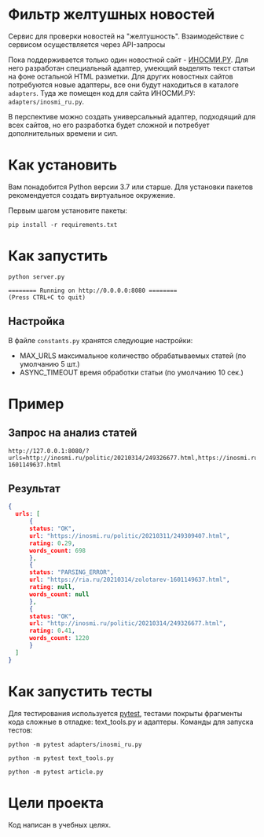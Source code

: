 # Фильтр желтушных новостей

Сервис для проверки новостей на "желтушность".
Взаимодействие с сервисом осуществляется через API-запросы

Пока поддерживается только один новостной сайт - [ИНОСМИ.РУ](https://inosmi.ru/). Для него разработан специальный адаптер, умеющий выделять текст статьи на фоне остальной HTML разметки. Для других новостных сайтов потребуются новые адаптеры, все они будут находиться в каталоге `adapters`. Туда же помещен код для сайта ИНОСМИ.РУ: `adapters/inosmi_ru.py`.

В перспективе можно создать универсальный адаптер, подходящий для всех сайтов, но его разработка будет сложной и потребует дополнительных времени и сил.

# Как установить

Вам понадобится Python версии 3.7 или старше. Для установки пакетов рекомендуется создать виртуальное окружение.

Первым шагом установите пакеты:

```python3
pip install -r requirements.txt
```

# Как запустить

```python3
python server.py

======== Running on http://0.0.0.0:8080 ========
(Press CTRL+C to quit)
```
## Настройка
В файле `constants.py` хранятся следующие настройки:
- MAX_URLS максимальное количество обрабатываемых статей (по умолчанию 5 шт.)
- ASYNC_TIMEOUT время обработки статьи (по умолчанию 10 сек.)


# Пример
## Запрос на анализ статей
```
http://127.0.0.1:8080/?urls=http://inosmi.ru/politic/20210314/249326677.html,https://inosmi.ru/politic/20210311/249309407.html,https://ria.ru/20210314/zolotarev-1601149637.html
```

## Результат
```json
{
  urls: [
      {
      status: "OK",
      url: "https://inosmi.ru/politic/20210311/249309407.html",
      rating: 0.29,
      words_count: 698
      },
      {
      status: "PARSING_ERROR",
      url: "https://ria.ru/20210314/zolotarev-1601149637.html",
      rating: null,
      words_count: null
      },
      {
      status: "OK",
      url: "http://inosmi.ru/politic/20210314/249326677.html",
      rating: 0.41,
      words_count: 1220
      }
  ]
}
```

# Как запустить тесты

Для тестирования используется [pytest](https://docs.pytest.org/en/latest/), тестами покрыты фрагменты кода сложные в отладке: text_tools.py и адаптеры. Команды для запуска тестов:

```
python -m pytest adapters/inosmi_ru.py
```

```
python -m pytest text_tools.py
```

```
python -m pytest article.py
```

# Цели проекта

Код написан в учебных целях.
